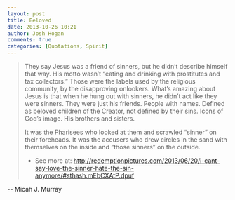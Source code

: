 ```yaml
---
layout: post
title: Beloved
date: 2013-10-26 10:21
author: Josh Hogan
comments: true
categories: [Quotations, Spirit]
---
```

<blockquote>They say Jesus was a friend of sinners, but he didn’t describe himself that way. His motto wasn’t “eating and drinking with prostitutes and tax collectors.” Those were the labels used by the religious community, by the disapproving onlookers. What’s amazing about Jesus is that when he hung out with sinners, he didn’t act like they were sinners. They were just his friends. People with names. Defined as beloved children of the Creator, not defined by their sins. Icons of God’s image. His brothers and sisters.

It was the Pharisees who looked at them and scrawled “sinner” on their foreheads. It was the accusers who drew circles in the sand with themselves on the inside and “those sinners” on the outside.

- See more at: http://redemptionpictures.com/2013/06/20/i-cant-say-love-the-sinner-hate-the-sin-anymore/#sthash.mEbCXAtP.dpuf</blockquote>

-- Micah J. Murray
